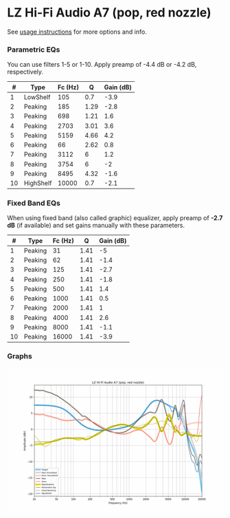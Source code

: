 # LZ Hi-Fi Audio A7 (pop, red nozzle)
See [usage instructions](https://github.com/jaakkopasanen/AutoEq#usage) for more options and info.

### Parametric EQs
You can use filters 1-5 or 1-10. Apply preamp of -4.4 dB or -4.2 dB, respectively.

|   # | Type      |   Fc (Hz) |    Q |   Gain (dB) |
|-----|-----------|-----------|------|-------------|
|   1 | LowShelf  |       105 | 0.7  |        -3.9 |
|   2 | Peaking   |       185 | 1.29 |        -2.8 |
|   3 | Peaking   |       698 | 1.21 |         1.6 |
|   4 | Peaking   |      2703 | 3.01 |         3.6 |
|   5 | Peaking   |      5159 | 4.66 |         4.2 |
|   6 | Peaking   |        66 | 2.62 |         0.8 |
|   7 | Peaking   |      3112 | 6    |         1.2 |
|   8 | Peaking   |      3754 | 6    |        -2   |
|   9 | Peaking   |      8495 | 4.32 |        -1.6 |
|  10 | HighShelf |     10000 | 0.7  |        -2.1 |

### Fixed Band EQs
When using fixed band (also called graphic) equalizer, apply preamp of **-2.7 dB** (if available) and set gains manually with these parameters.

|   # | Type    |   Fc (Hz) |    Q |   Gain (dB) |
|-----|---------|-----------|------|-------------|
|   1 | Peaking |        31 | 1.41 |        -5   |
|   2 | Peaking |        62 | 1.41 |        -1.4 |
|   3 | Peaking |       125 | 1.41 |        -2.7 |
|   4 | Peaking |       250 | 1.41 |        -1.8 |
|   5 | Peaking |       500 | 1.41 |         1.4 |
|   6 | Peaking |      1000 | 1.41 |         0.5 |
|   7 | Peaking |      2000 | 1.41 |         1   |
|   8 | Peaking |      4000 | 1.41 |         2.6 |
|   9 | Peaking |      8000 | 1.41 |        -1.1 |
|  10 | Peaking |     16000 | 1.41 |        -3.9 |

### Graphs
![](./LZ%20Hi-Fi%20Audio%20A7%20(pop,%20red%20nozzle).png)
